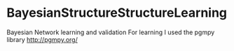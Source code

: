 # BayesianStructureStructureLearning
Bayesian Network learning and validation
For learning I used the pgmpy library http://pgmpy.org/
